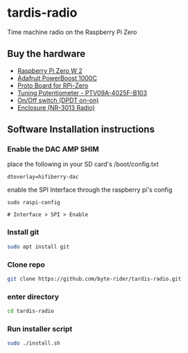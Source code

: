 # tardis-radio
Time machine radio on the Raspberry Pi Zero

## Buy the hardware
* [Raspberry Pi Zero W 2](https://www.google.com/search?q=raspberry+pi+zero+w+2&tbm=shop)
* [Adafruit PowerBoost 1000C](https://www.google.com/search?q=adafruit+powerboost+1000c&tbm=shop)
* [Proto Board for RPi-Zero](https://www.google.com/search?tbm=shop&q=Raspberry+Pi+Zero+Proto+Board)
* [Tuning Potentiometer - PTV09A-4025F-B103](https://www.google.com/search?tbm=shop&q=PTV09A-4025F-B103)
* [On/Off switch (DPDT on-on)](https://www.google.com/search?tbm=shop&q=DPDT+switch+on-on)
* [Enclosure (NR-3013 Radio)](https://www.google.com/search?tbm=shop&q=NR-3013+radio)

## Software Installation instructions

### Enable the DAC AMP SHIM
place the following in your SD card's /boot/config.txt
```
dtoverlay=hifiberry-dac
```

enable the SPI Interface through the raspberry pi's config
```
sudo raspi-config

# Interface > SPI > Enable
```

### Install git
```bash
sudo apt install git
```

### Clone repo
```bash
git clone https://github.com/byte-rider/tardis-radio.git
```
### enter directory
```bash
cd tardis-radio
```

### Run installer script
```bash
sudo ./install.sh
```
